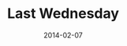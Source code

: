 ---
layout: music 
title: "Last Wednesday"
series: "Power To Change"
date: 2014-02-07 
description: "Last Wednesday - Oakley"
audio: "http://www.crossroads.net/players/media/hq/012914_lw_oakley.mp3"
audio-duration: "47:55"
src: "http://www.crossroads.net/players/media/series/last_wednesday_190x110.jpg"
---